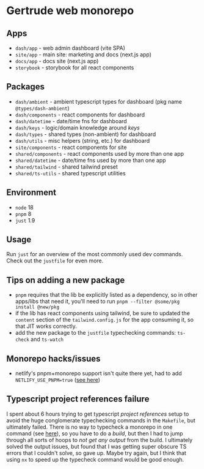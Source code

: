 # Gertrude web monorepo

## Apps

- `dash/app` - web admin dashboard (vite SPA)
- `site/app` - main site: marketing and docs (next.js app)
- `docs/app` - docs site (next.js app)
- `storybook` - storybook for all react components

## Packages

- `dash/ambient` - ambient typescript types for dashboard (pkg name `@types/dash-ambient`)
- `dash/components` - react components for dashboard
- `dash/datetime` - date/time fns for dashboard
- `dash/keys` - logic/domain knowledge around _keys_
- `dash/types` - shared types (non-ambient) for dashboard
- `dash/utils` - misc helpers (string, etc.) for dashboard
- `site/components` - react components for site
- `shared/components` - react components used by more than one app
- `shared/datetime` - date/time fns used by more than one app
- `shared/tailwind` - shared tailwind preset
- `shared/ts-utils` - shared typescript utilities

## Environment

- `node` 18
- `pnpm` 8
- `just` 1.9

## Usage

Run `just` for an overview of the most commonly used dev commands. Check out the
`justfile` for even more.

## Tips on adding a new package

- `pnpm` requires that the lib be explicitly listed as a dependency, so in other apps/libs
  that need it, you'll need to run `pnpm --filter @some/pkg install @new/pkg`
- if the lib has react components using tailwind, be sure to updated the `content` section
  of the `tailwind.config.js` for the app consuming it, so that JIT works correctly.
- add the new package to the `justfile` typechecking commands: `ts-check` and `ts-watch`

## Monorepo hacks/issues

- netlify's pnpm+monorepo support isn't quite there yet, had to add
  `NETLIFY_USE_PNPM=true`
  ([see here](https://github.com/netlify/build/issues/4648#issuecomment-1288804297))

## Typescript project references failure

I spent about 6 hours trying to get typescript _project references_ setup to avoid the
huge conglomerate typechecking commands in the `Makefile`, but ultimately failed. There is
no way to typecheck a monorepo in one command (see
[here](https://github.com/microsoft/TypeScript/issues/40431)), so you have to do a
_build_, but then I had to jump through all sorts of hoops to _not get any output_ from
the build. I ultimately solved the output issues, but found that I was getting super
obscure TS errors that I couldn't solve, so gave up. Maybe try again, but I think that
using `nx` to speed up the typecheck command would be good enough.

